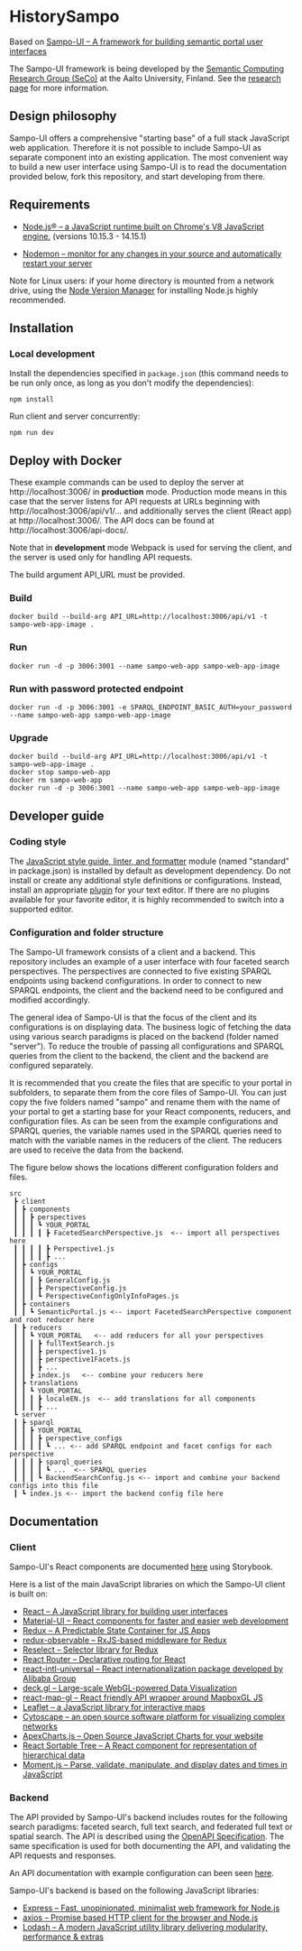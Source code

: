 # HistorySampo

Based on [Sampo-UI &ndash; A framework for building semantic portal user interfaces](https://github.com/SemanticComputing/sampo-ui)

The Sampo-UI framework is being developed by the [Semantic Computing Research Group (SeCo)](https://seco.cs.aalto.fi) 
at the Aalto University, Finland. See the [research page](https://seco.cs.aalto.fi/tools/sampo-ui) for 
more information. 

## Design philosophy

Sampo-UI offers a comprehensive "starting base" of a full stack JavaScript web application. 
Therefore it is not possible to include Sampo-UI as separate component into an existing 
application. The 
most convenient way to build a new user interface using Sampo-UI is to read the documentation 
provided below, fork this repository, and start developing from there.

## Requirements

* [Node.js® &ndash; a JavaScript runtime built on Chrome's V8 JavaScript engine.](https://nodejs.org/en/) (versions 10.15.3 - 14.15.1)

* [Nodemon &ndash; monitor for any changes in your source and automatically restart your server](https://nodemon.io/)

Note for Linux users: if your home directory is mounted from a network drive, using the [Node Version Manager](https://github.com/nvm-sh/nvm) for installing Node.js highly recommended. 

## Installation

### Local development

Install the dependencies specified in `package.json` (this command needs to be run only once,
  as long as you don't modify the dependencies):

`npm install`

Run client and server concurrently:

`npm run dev`

## Deploy with Docker

These example commands can be used to deploy the server at http://localhost:3006/ in **production** mode. Production mode means in this case that the server listens for API requests at URLs beginning with http://localhost:3006/api/v1/... and additionally serves the client (React app) at http://localhost:3006/. The API docs can be found at http://localhost:3006/api-docs/.

Note that in **development** mode Webpack is used for serving the client, and the server is used only for handling API requests. 

The build argument API_URL must be provided.

### Build
 `docker build --build-arg API_URL=http://localhost:3006/api/v1 -t sampo-web-app-image .`

### Run
 `docker run -d -p 3006:3001 --name sampo-web-app sampo-web-app-image`

### Run with password protected endpoint
 `docker run -d -p 3006:3001 -e SPARQL_ENDPOINT_BASIC_AUTH=your_password --name sampo-web-app sampo-web-app-image`

### Upgrade
```
docker build --build-arg API_URL=http://localhost:3006/api/v1 -t sampo-web-app-image .
docker stop sampo-web-app
docker rm sampo-web-app
docker run -d -p 3006:3001 --name sampo-web-app sampo-web-app-image
```

## Developer guide

 ### Coding style

The [JavaScript style guide, linter, and formatter](https://standardjs.com) module (named "standard" in package.json) is installed by default as development dependency. Do not install or create any additional style definitions or configurations. Instead, install an appropriate [plugin](https://standardjs.com/index.html#are-there-text-editor-plugins) for your text editor. If there are no plugins  available for your favorite editor, it is highly recommended to switch into a supported editor. 

### Configuration and folder structure

The Sampo-UI framework consists of a client and a backend. This repository includes an example  of a user interface with four faceted search perspectives. The perspectives are connected to five existing
SPARQL endpoints using backend configurations. In order to connect to new SPARQL endpoints, the client and the backend need to be configured and modified accordingly.

The general idea of Sampo-UI is that the focus of the client and its configurations is on displaying data. The business logic of fetching the data using various search paradigms is placed on the backend (folder named "server"). To reduce the trouble of passing all configurations and SPARQL queries from the client to the backend, the client and the backend are configured separately. 

It is recommended that you create the files that are specific to your portal in subfolders, 
to separate them from the core files of Sampo-UI. You can just copy the five folders named "sampo" and rename them with the name of your portal to get a starting base for your React components, reducers, and configuration files. As can be seen from the example configurations and SPARQL queries, the variable names used in the SPARQL queries need to match with the variable names in the reducers of the client. The reducers are used to receive the data from the backend. 

The figure below shows the locations different configuration folders and files.   

``` 
src
 ┣ client
 ┃ ┣ components
 ┃ ┃ ┣ perspectives
 ┃ ┃ ┃ ┗ YOUR_PORTAL
 ┃ ┃ ┃ ┃ ┣ FacetedSearchPerspective.js  <-- import all perspectives here
 ┃ ┃ ┃ ┃ ┣ Perspective1.js
 ┃ ┃ ┃ ┃ ┣ ...
 ┃ ┣ configs
 ┃ ┃ ┗ YOUR_PORTAL
 ┃ ┃ ┃ ┣ GeneralConfig.js 
 ┃ ┃ ┃ ┣ PerspectiveConfig.js 
 ┃ ┃ ┃ ┗ PerspectiveConfigOnlyInfoPages.js
 ┃ ┣ containers
 ┃ ┃ ┗ SemanticPortal.js <-- import FacetedSearchPerspective component and root reducer here
 ┃ ┣ reducers
 ┃ ┃ ┗ YOUR_PORTAL   <-- add reducers for all your perspectives
 ┃ ┃ ┃ ┣ fullTextSearch.js
 ┃ ┃ ┃ ┣ perspective1.js
 ┃ ┃ ┃ ┣ perspective1Facets.js
 ┃ ┃ ┃ ┣ ...
 ┃ ┃ ┣ index.js   <-- combine your reducers here
 ┃ ┣ translations
 ┃ ┃ ┗ YOUR_PORTAL
 ┃ ┃ ┃ ┣ localeEN.js  <-- add translations for all components
 ┃ ┃ ┃ ┣ ...
 ┗ server
 ┃ ┣ sparql
 ┃ ┃ ┣ YOUR_PORTAL
 ┃ ┃ ┃ ┣ perspective_configs
 ┃ ┃ ┃ ┃ ┗ ... <-- add SPARQL endpoint and facet configs for each perspective 
 ┃ ┃ ┃ ┣ sparql_queries
 ┃ ┃ ┃ ┃ ┗ ...  <-- SPARQL queries
 ┃ ┃ ┃ ┗ BackendSearchConfig.js <-- import and combine your backend configs into this file  
 ┃ ┗ index.js <-- import the backend config file here
```

## Documentation

### Client

Sampo-UI's React components are documented [here](https://semanticcomputing.github.io/sampo-ui) using Storybook.

Here is a list of the main JavaScript libraries on which the Sampo-UI client is built on:

* [React &ndash; A JavaScript library for building user interfaces](https://reactjs.org/)
* [Material-UI &ndash; React components for faster and easier web development](https://material-ui.com/)
* [Redux &ndash; A Predictable State Container for JS Apps](https://redux.js.org/)
* [redux-observable &ndash; RxJS-based middleware for Redux](https://redux-observable.js.org/)
* [Reselect &ndash; Selector library for Redux](https://github.com/reduxjs/reselect)
* [React Router &ndash; Declarative routing for React](https://reacttraining.com/react-router/web/guides/quick-start)
* [react-intl-universal &ndash; React internationalization package developed by Alibaba Group](https://github.com/alibaba/react-intl-universal)
* [deck.gl &ndash; Large-scale WebGL-powered Data Visualization](https://deck.gl) 
* [react-map-gl &ndash; React friendly API wrapper around MapboxGL JS](https://github.com/visgl/react-map-gl) 
* [Leaflet &ndash; a JavaScript library for interactive maps](https://leafletjs.com/) 
* [Cytoscape &ndash; an open source software platform for visualizing complex networks](https://cytoscape.org/)
* [ApexCharts.js &ndash; Open Source JavaScript Charts for your website](https://apexcharts.com/)
* [React Sortable Tree &ndash; A React component for representation of hierarchical data](https://github.com/frontend-collective/react-sortable-tree)
* [Moment.js &ndash; Parse, validate, manipulate, and display dates and times in JavaScript](https://momentjs.com/)

### Backend

The API provided by Sampo-UI's backend includes routes for the following search paradigms: faceted search, 
full text search, and federated full text or spatial search. The API is described using the 
[OpenAPI Specification](https://swagger.io/specification). The same specification is used for both 
documenting the API, and validating the API requests and responses. 

An API documentation with example configuration can been seen [here](https://sampo-ui.demo.seco.cs.aalto.fi/api-docs/).

Sampo-UI's backend is based on the following JavaScript libraries:

* [Express &ndash; Fast, unopinionated, minimalist web framework for Node.js](https://expressjs.com/)
* [axios &ndash; Promise based HTTP client for the browser and Node.js](https://github.com/axios/axios)
* [Lodash &ndash; A modern JavaScript utility library delivering modularity, performance & extras](https://lodash.com/)


